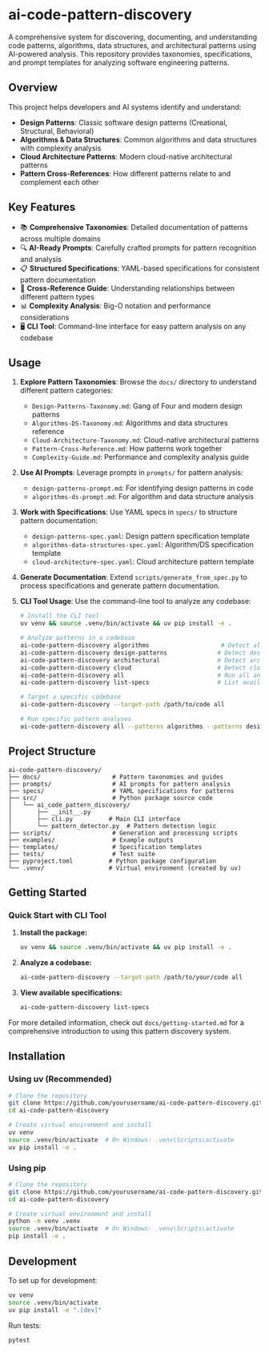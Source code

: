 # ai-code-pattern-discovery

A comprehensive system for discovering, documenting, and understanding code patterns, algorithms, data structures, and architectural patterns using AI-powered analysis. This repository provides taxonomies, specifications, and prompt templates for analyzing software engineering patterns.

## Overview

This project helps developers and AI systems identify and understand:
- **Design Patterns**: Classic software design patterns (Creational, Structural, Behavioral)
- **Algorithms & Data Structures**: Common algorithms and data structures with complexity analysis
- **Cloud Architecture Patterns**: Modern cloud-native architectural patterns
- **Pattern Cross-References**: How different patterns relate to and complement each other

## Key Features

- 📚 **Comprehensive Taxonomies**: Detailed documentation of patterns across multiple domains
- 🔍 **AI-Ready Prompts**: Carefully crafted prompts for pattern recognition and analysis
- 📋 **Structured Specifications**: YAML-based specifications for consistent pattern documentation
- 🔗 **Cross-Reference Guide**: Understanding relationships between different pattern types
- 📊 **Complexity Analysis**: Big-O notation and performance considerations
- 🖥️ **CLI Tool**: Command-line interface for easy pattern analysis on any codebase

## Usage

1. **Explore Pattern Taxonomies**: Browse the `docs/` directory to understand different pattern categories:
   - `Design-Patterns-Taxonomy.md`: Gang of Four and modern design patterns
   - `Algorithms-DS-Taxonomy.md`: Algorithms and data structures reference
   - `Cloud-Architecture-Taxonomy.md`: Cloud-native architectural patterns
   - `Pattern-Cross-Reference.md`: How patterns work together
   - `Complexity-Guide.md`: Performance and complexity analysis guide

2. **Use AI Prompts**: Leverage prompts in `prompts/` for pattern analysis:
   - `design-patterns-prompt.md`: For identifying design patterns in code
   - `algorithms-ds-prompt.md`: For algorithm and data structure analysis

3. **Work with Specifications**: Use YAML specs in `specs/` to structure pattern documentation:
   - `design-patterns-spec.yaml`: Design pattern specification template
   - `algorithms-data-structures-spec.yaml`: Algorithm/DS specification template
   - `cloud-architecture-spec.yaml`: Cloud architecture pattern template

4. **Generate Documentation**: Extend `scripts/generate_from_spec.py` to process specifications and generate pattern documentation.

5. **CLI Tool Usage**: Use the command-line tool to analyze any codebase:
   ```bash
   # Install the CLI tool
   uv venv && source .venv/bin/activate && uv pip install -e .
   
   # Analyze patterns in a codebase
   ai-code-pattern-discovery algorithms                    # Detect algorithms & data structures
   ai-code-pattern-discovery design-patterns              # Detect design patterns
   ai-code-pattern-discovery architectural                # Detect architectural patterns
   ai-code-pattern-discovery cloud                        # Detect cloud patterns
   ai-code-pattern-discovery all                          # Run all analyses
   ai-code-pattern-discovery list-specs                   # List available specifications
   
   # Target a specific codebase
   ai-code-pattern-discovery --target-path /path/to/code all
   
   # Run specific pattern analyses
   ai-code-pattern-discovery all --patterns algorithms --patterns design_patterns
   ```

## Project Structure

```
ai-code-pattern-discovery/
├── docs/                    # Pattern taxonomies and guides
├── prompts/                 # AI prompts for pattern analysis
├── specs/                   # YAML specifications for patterns
├── src/                     # Python package source code
│   └── ai_code_pattern_discovery/
│       ├── __init__.py
│       ├── cli.py          # Main CLI interface
│       └── pattern_detector.py  # Pattern detection logic
├── scripts/                 # Generation and processing scripts
├── examples/                # Example outputs
├── templates/               # Specification templates
├── tests/                   # Test suite
├── pyproject.toml          # Python package configuration
└── .venv/                  # Virtual environment (created by uv)
```

## Getting Started

### Quick Start with CLI Tool

1. **Install the package:**
   ```bash
   uv venv && source .venv/bin/activate && uv pip install -e .
   ```

2. **Analyze a codebase:**
   ```bash
   ai-code-pattern-discovery --target-path /path/to/your/code all
   ```

3. **View available specifications:**
   ```bash
   ai-code-pattern-discovery list-specs
   ```

For more detailed information, check out `docs/getting-started.md` for a comprehensive introduction to using this pattern discovery system.

## Installation

### Using uv (Recommended)
```bash
# Clone the repository
git clone https://github.com/yourusername/ai-code-pattern-discovery.git
cd ai-code-pattern-discovery

# Create virtual environment and install
uv venv
source .venv/bin/activate  # On Windows: .venv\Scripts\activate
uv pip install -e .
```

### Using pip
```bash
# Clone the repository
git clone https://github.com/yourusername/ai-code-pattern-discovery.git
cd ai-code-pattern-discovery

# Create virtual environment and install
python -m venv .venv
source .venv/bin/activate  # On Windows: .venv\Scripts\activate
pip install -e .
```

## Development

To set up for development:
```bash
uv venv
source .venv/bin/activate
uv pip install -e ".[dev]"
```

Run tests:
```bash
pytest
```
